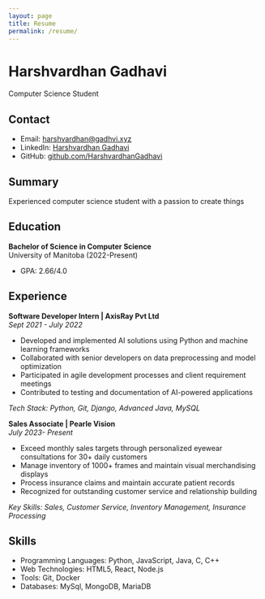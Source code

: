 ```yaml
---
layout: page
title: Resume
permalink: /resume/
---
```


# Harshvardhan Gadhavi
Computer Science Student

## Contact
- Email: harshvardhan@gadhvi.xyz
- LinkedIn: [Harshvardhan Gadhavi](https://www.linkedin.com/in/harshvardhan-gadhvi-268072199/)
- GitHub: [github.com/HarshvardhanGadhavi](https://github.com/HarshvardhanGadhvi)

## Summary
Experienced computer science student with a passion to create things

## Education
**Bachelor of Science in Computer Science**  
University of Manitoba (2022-Present)
- GPA: 2.66/4.0

## Experience

**Software Developer Intern | AxisRay Pvt Ltd**  
*Sept 2021 - July 2022*
- Developed and implemented AI solutions using Python and machine learning frameworks
- Collaborated with senior developers on data preprocessing and model optimization
- Participated in agile development processes and client requirement meetings
- Contributed to testing and documentation of AI-powered applications

*Tech Stack: Python, Git, Django, Advanced Java, MySQL*

**Sales Associate | Pearle Vision**  
*July 2023- Present*
- Exceed monthly sales targets through personalized eyewear consultations for 30+ daily customers
- Manage inventory of 1000+ frames and maintain visual merchandising displays
- Process insurance claims and maintain accurate patient records
- Recognized for outstanding customer service and relationship building

*Key Skills: Sales, Customer Service, Inventory Management, Insurance Processing*

## Skills
- Programming Languages: Python, JavaScript, Java, C, C++
- Web Technologies: HTML5, React, Node.js
- Tools: Git, Docker
- Databases: MySql, MongoDB, MariaDB